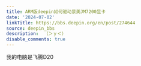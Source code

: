```yaml
---
title: ARM版deepin如何驱动景美JM7200显卡
date: '2024-07-02'
linkTitle: https://bbs.deepin.org/en/post/274644
source: deepin_bbs
description:  （＞ｙ＜） 
disable_comments: true
---
```

我的电脑是飞腾D20

